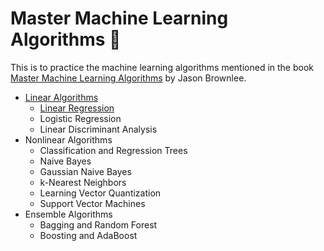# Master Machine Learning Algorithms 📕

This is to practice the machine learning algorithms mentioned in the book [Master Machine Learning Algorithms](https://machinelearningmastery.com/master-machine-learning-algorithms/) by Jason Brownlee.

* [Linear Algorithms](https://github.com/muscak/Master-Machine-Learning-Algorithms/tree/master/Linear-Algorithms)
  * [Linear Regression](https://github.com/muscak/Master-Machine-Learning-Algorithms/tree/master/Linear-Algorithms/Linear-Regression)
  * Logistic Regression
  * Linear Discriminant Analysis
* Nonlinear Algorithms
  * Classification and Regression Trees
  * Naive Bayes
  * Gaussian Naive Bayes
  * k-Nearest Neighbors
  * Learning Vector Quantization
  * Support Vector Machines
* Ensemble Algorithms
  * Bagging and Random Forest
  * Boosting and AdaBoost
